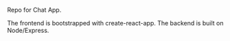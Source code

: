 Repo for Chat App.

The frontend is bootstrapped with create-react-app. The backend is built on Node/Express.